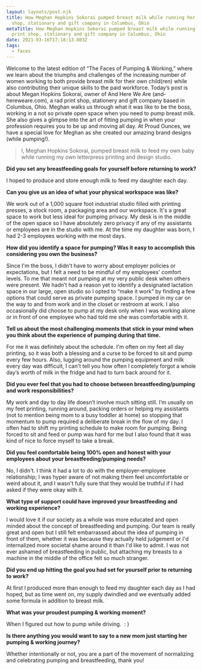 ```yaml
---
layout: layouts/post.njk
title: How Meghan Hopkins Sokorai pumped breast milk while running her own print
  shop, stationary and gift company in Columbus, Ohio
metaTitle: How Meghan Hopkins Sokorai pumped breast milk while running her own
  print shop, stationary and gift company in Columbus, Ohio
date: 2021-03-16T17:18:13.803Z
tags:
  - faces
---
```

Welcome to the latest edition of “The Faces of Pumping & Working,” where we learn about the triumphs and challenges of the increasing number of women working to both provide breast milk for their own child(ren) while also contributing their unique skills to the paid workforce. Today’s post is about Megan Hopkins Sokorai, owner of And Here We Are (and-hereweare.com), a rad print shop, stationery and gift company based in Columbus, Ohio. Meghan walks us through what it was like to be the boss, working in a not so private open space when you need to pump breast milk. She also gives a glimpse into the art of fitting pumping in when your profession requires you to be up and moving all day. At Proud Ounces, we have a special love for Meghan as she created our amazing brand designs (while pumping!). 

> I, Meghan Hopkins Sokorai, pumped breast milk to feed my own baby while running my own letterpress printing and design studio.

**Did you set any breastfeeding goals for yourself before returning to work?**

I hoped to produce and store enough milk to feed my daughter each day.

**Can you give us an idea of what your physical workspace was like?**

We work out of a 1,000 square foot industrial studio filled with printing presses, a stock room, a packaging area and our workspace. It's a great space to work but less ideal for pumping privacy. My desk is in the middle of the open space so I have absolutely zero privacy if any of my assistants or employees are in the studio with me. At the time my daughter was born, I had 2-3 employees working with me most days.

**How did you identify a space for pumping? Was it easy to accomplish this considering you own the business?**

Since I'm the boss, I didn't have to worry about employer policies or expectations, but I felt a need to be mindful of my employees' comfort levels. To me that meant not pumping at my very public desk when others were present. We hadn’t had a reason yet to identify a designated lactation space in our large, open studio so I opted to “make it work” by finding a few options that could serve as private pumping space. I pumped in my car on the way to and from work and in the closet or restroom at work. I also occasionally did choose to pump at my desk only when I was working alone or in front of one employee who had told me she was comfortable with it.

**Tell us about the most challenging moments that stick in your mind when you think about the experience of pumping during that time.**

For me it was definitely about the schedule. I'm often on my feet all day printing, so it was both a blessing and a curse to be forced to sit and pump every few hours. Also, lugging around the pumping equipment and milk every day was difficult, I can't tell you how often I completely forgot a whole day’s worth of milk in the fridge and had to turn back around for it.  

**Did you ever feel that you had to choose between breastfeeding/pumping and work responsibilities?** 

My work and day to day life doesn’t involve much sitting still. I’m usually on my feet printing, running around, packing orders or helping my assistants (not to mention being mom to a busy toddler at home) so stopping that momentum to pump required a deliberate break in the flow of my day. I often had to shift my printing schedule to make room for pumping. Being forced to sit and feed or pump was hard for me but I also found that it was kind of nice to force myself to take a break. 

**Did you feel comfortable being 100% open and honest with your employees about your breastfeeding/pumping needs?**

No, I didn't. I think it had a lot to do with the employer-employee relationship; I was hyper aware of not making them feel uncomfortable or weird about it, and I wasn't fully sure that they would be truthful if I had asked if they were okay with it. 

**What type of support could have improved your breastfeeding and working experience?**

I would love it if our society as a whole was more educated and open minded about the concept of breastfeeding and pumping. Our team is really great and open but I still felt embarrassed about the idea of pumping in front of them, whether it was because they actually held judgement or I'd internalized more societal shame around it than I'd like to admit. I was not ever ashamed of breastfeeding in public, but attaching my breasts to a machine in the middle of the office felt so much stranger. 

**Did you end up hitting the goal you had set for yourself prior to returning to work?** 

At first I produced more than enough to feed my daughter each day as I had hoped, but as time went on, my supply dwindled and we eventually added some formula in addition to breast milk. 

**What was your proudest pumping & working moment?** 

When I figured out how to pump while driving.  : )

**Is there anything you would want to say to a new mom just starting her pumping & working journey?**

Whether intentionally or not, you are a part of the movement of normalizing and celebrating pumping and breastfeeding, thank you!